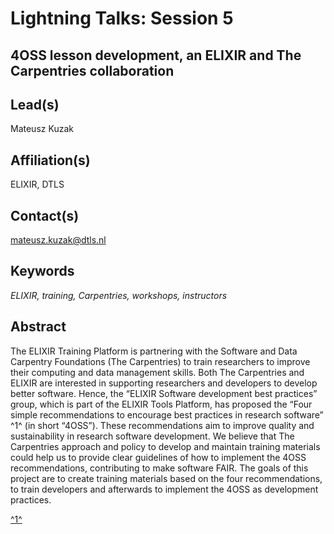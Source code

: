 # Lightning Talks: Session 5

## **4OSS lesson development, an ELIXIR and The Carpentries collaboration**

## Lead(s)
Mateusz Kuzak

## Affiliation(s)
ELIXIR, DTLS

## Contact(s)
mateusz.kuzak@dtls.nl

## Keywords
*ELIXIR, training, Carpentries, workshops, instructors*

## Abstract
The ELIXIR Training Platform is partnering with the Software and Data Carpentry Foundations (The Carpentries) to train researchers to improve their computing and data management skills. Both The Carpentries and ELIXIR are interested in supporting researchers and developers to develop better software. Hence, the “ELIXIR Software development best practices” group, which is part of the ELIXIR Tools Platform, has proposed the “Four simple recommendations to encourage best practices in research software” ^1^ (in short “4OSS”). These recommendations aim to improve quality and sustainability in research software development.
We believe that The Carpentries approach and policy to develop and maintain training materials could help us to provide clear guidelines of how to implement the 4OSS recommendations, contributing to make software FAIR. The goals of this project are to create training materials based on the four recommendations, to train developers and afterwards to implement the 4OSS as development practices.

[^1^](https://f1000research.com/articles/6-876/v1)
